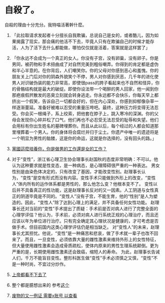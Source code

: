 # 自殺了。
自殺的理由十分充分。我特喵活著幹什麼。
1. 「此拉取请求发起者十分擅长自我欺骗，总说自己是女的，或者酷儿，因为如果揭露了现实，那会痛的他活不下去，毕竟人只有在欺骗自己的时候才能存活，人为了活下去什么都能做，哪怕仅仅就是活着，答案就是这样罢了」

2. 「你永远不会成为一个真正的女人。你没有子宫，没有卵巢，没有卵子。你是男同，被药物和手术扭曲成了对自然完美到粗俗嘲弄。你得到的肯定都是虚伪和半心半意的。在你背后，人们嘲笑你。你的父母对你感到恶心和羞愧。你的朋友关上门后对你的阴森外貌笑个不停，男人对你感到厌恶，几千年的进化使男人对识破伪装的能力非常高，即使很pass的跨子看起来也不自然和怪异，你的骨骼结构就是最大的破绽。即使你设法带一个喝醉的男人回家，他一闻到你那疤痕假屄散发的恶臭立刻就会转身逃走。你永远都不会快乐，你每天早上都挤出一个假笑，告诉自己一切都会好的，但在内心深处，你感到抑郁像杂草一样逐渐蔓延。准备好被难以忍受的重量压垮吧。最终，这种压力将变得无法忍受。你会买一根绳子，系上绞索，把他套在脖子上，跳入寒冷的深渊。你的父母会发现你心碎并松了口气，他们再也不必忍受无法忍受的耻辱和失望。他们会用标有你出生姓名的墓碑埋葬你。而且从此以后，每个经过的人都会知道那里埋葬着一个男人。你的身体将会腐烂并归于尘土。你遗产中唯一的遗迹将是一个明显为男性的骷髅，这是你的命运，这就是你选择的，没有回头的路。」

3.  <a href="https://kknews.cc/n/jpy9q4l.html">黨國這麼培養你，你是做男的工作還是女的工作？ </a>
4.  对于“变性”，浙江省心理卫生协会理事长赵国秋的态度非常明确：不可以。他认为这种要求就是性变态，是一种病态，是心理障碍很严重的一种表达。
男女性别是由染色体决定的，只有改变了基因，才能改变性别。赵理事长认为，“变性”是空有形式而没有内容。变性手术只能做到外形上的改变，“变性人”体内所有的运作体系都是男性的，那么他怎么变？他根本变不了。
变性以后并不具备真正的性功能，这是赵理事长反对的又一因素。人工阴道与女性真正的阴道毕竟是不同的。“变性人”没有子宫，不能生育，他的“性别”是人为塑造的。因此，“变性人”除了达到心理上的满足，并不具备任何女性功能。
赵理事长还对当前的“变性”手术提出了质疑：手术前是否对病人进行了完整全面的心理学评估？他认为，手术前，必须对病人进行系统正规的心理治疗，而且还应该以年为单位进行治疗。只有完全确定其心理状况是健康的，才可考虑是否做手术。但目前国内这类心理学评估仍是相当缺乏。
对“变性人”的未来，赵理事长尤其担忧。他说，“变性”是一种痛苦和悲哀，做了手术就一辈子也改不回来了。而且，一旦变性，必须依靠大量的雌性激素来维持外形上的女性特征，但大量使用雌性激素会造成骨质疏松，使体内原来的男性生理系统颠倒。更为严重的是，长期使用雌性激素还会致癌，缩短人的寿命。
为此，赵理事长告诫人们，千万不能盲目变性。整形科医生做“变性”手术必须慎之又慎，“变性”不是一种时尚，不宜过分炒作。
5. <a href="https://apologeticspress.org/圣经对变性怎么说？/">上帝都看不下去了</a>
6. 整个都是臆想出来的 参考<a href="https://www.zhihu.com/question/360094581/answer/1157758818?utm_id=0">这个</a>

7. <a href="https://x.com/kjkluk/status/1903084070990647682?t=">废物的又一例证 需要x账号 以查看</a> 
